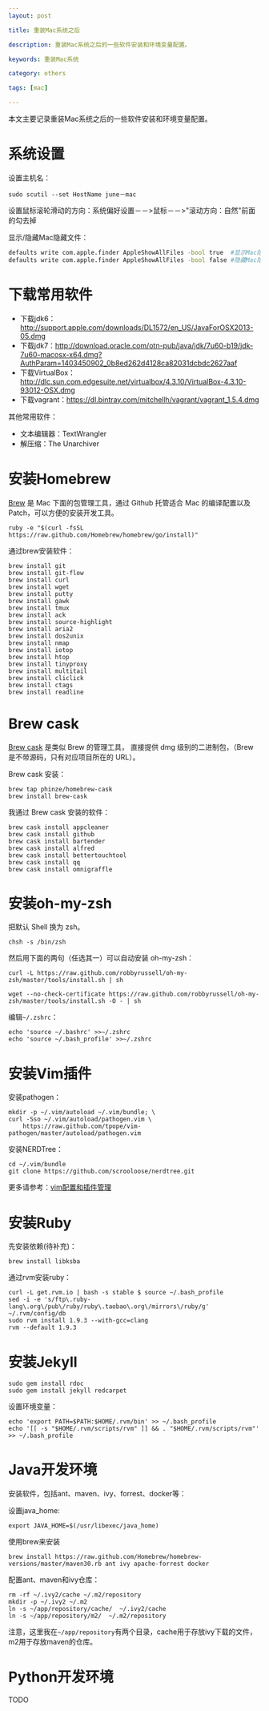 ```yaml
---
layout: post

title: 重装Mac系统之后

description: 重装Mac系统之后的一些软件安装和环境变量配置。

keywords: 重装Mac系统

category: others

tags: [mac]

---
```



本文主要记录重装Mac系统之后的一些软件安装和环境变量配置。


# 系统设置

设置主机名：

```
sudo scutil --set HostName june－mac
```

设置鼠标滚轮滑动的方向：系统偏好设置－－>鼠标－－>"滚动方向：自然"前面的勾去掉

显示/隐藏Mac隐藏文件：

```bash
defaults write com.apple.finder AppleShowAllFiles -bool true  #显示Mac隐藏文件的命令
defaults write com.apple.finder AppleShowAllFiles -bool false #隐藏Mac隐藏文件的命令
```

# 下载常用软件

- 下载jdk6：<http://support.apple.com/downloads/DL1572/en_US/JavaForOSX2013-05.dmg>
- 下载jdk7：<http://download.oracle.com/otn-pub/java/jdk/7u60-b19/jdk-7u60-macosx-x64.dmg?AuthParam=1403450902_0b8ed262d4128ca82031dcbdc2627aaf>
- 下载VirtualBox：<http://dlc.sun.com.edgesuite.net/virtualbox/4.3.10/VirtualBox-4.3.10-93012-OSX.dmg>
- 下载vagrant：<https://dl.bintray.com/mitchellh/vagrant/vagrant_1.5.4.dmg>

其他常用软件：

- 文本编辑器：TextWrangler
- 解压缩：The Unarchiver

# 安装Homebrew

[Brew](http://brew.sh/) 是 Mac 下面的包管理工具，通过 Github 托管适合 Mac 的编译配置以及 Patch，可以方便的安装开发工具。

```
ruby -e "$(curl -fsSL https://raw.github.com/Homebrew/homebrew/go/install)"
```

通过brew安装软件：

```
brew install git
brew install git-flow 
brew install curl 
brew install wget 
brew install putty 
brew install gawk
brew install tmux
brew install ack
brew install source-highlight
brew install aria2
brew install dos2unix
brew install nmap
brew install iotop
brew install htop
brew install tinyproxy
brew install multitail
brew install cliclick
brew install ctags
brew install readline
```

# Brew cask

[Brew cask](https://github.com/phinze/homebrew-cask) 是类似 Brew 的管理工具， 直接提供 dmg 级别的二进制包，（Brew 是不带源码，只有对应项目所在的 URL）。

Brew cask 安装：

```
brew tap phinze/homebrew-cask
brew install brew-cask
```

我通过 Brew cask 安装的软件：

```
brew cask install appcleaner
brew cask install github
brew cask install bartender
brew cask install alfred
brew cask install bettertouchtool
brew cask install qq
brew cask install omnigraffle
```

# 安装oh-my-zsh

把默认 Shell 换为 zsh。

```
chsh -s /bin/zsh
```

然后用下面的两句（任选其一）可以自动安装 oh-my-zsh：

```
curl -L https://raw.github.com/robbyrussell/oh-my-zsh/master/tools/install.sh | sh
```

```
wget --no-check-certificate https://raw.github.com/robbyrussell/oh-my-zsh/master/tools/install.sh -O - | sh
```

编辑`~/.zshrc`：

```
echo 'source ~/.bashrc' >>~/.zshrc
echo 'source ~/.bash_profile' >>~/.zshrc
```

# 安装Vim插件
安装pathogen：

```
mkdir -p ~/.vim/autoload ~/.vim/bundle; \
curl -Sso ~/.vim/autoload/pathogen.vim \
    https://raw.github.com/tpope/vim-pathogen/master/autoload/pathogen.vim
```

安装NERDTree：

```
cd ~/.vim/bundle
git clone https://github.com/scrooloose/nerdtree.git
```

更多请参考：[vim配置和插件管理](/2014/01/14/vim-config-and-plugins/)

# 安装Ruby

先安装依赖(待补充)：

```
brew install libksba
```
通过rvm安装ruby：

```
curl -L get.rvm.io | bash -s stable $ source ~/.bash_profile
sed -i -e 's/ftp\.ruby-lang\.org\/pub\/ruby/ruby\.taobao\.org\/mirrors\/ruby/g' ~/.rvm/config/db
sudo rvm install 1.9.3 --with-gcc=clang
rvm --default 1.9.3
```

# 安装Jekyll

```
sudo gem install rdoc
sudo gem install jekyll redcarpet
```

设置环境变量：

```
echo 'export PATH=$PATH:$HOME/.rvm/bin' >> ~/.bash_profile
echo '[[ -s "$HOME/.rvm/scripts/rvm" ]] && . "$HOME/.rvm/scripts/rvm"' >> ~/.bash_profile
```

# Java开发环境

安装软件，包括ant、maven、ivy、forrest、docker等：

设置java_home:

```
export JAVA_HOME=$(/usr/libexec/java_home)
```

使用brew来安装
```
brew install https://raw.github.com/Homebrew/homebrew-versions/master/maven30.rb ant ivy apache-forrest docker 
```

配置ant、maven和ivy仓库：

```
rm -rf ~/.ivy2/cache ~/.m2/repository
mkdir -p ~/.ivy2 ~/.m2
ln -s ~/app/repository/cache/  ~/.ivy2/cache
ln -s ~/app/repository/m2/  ~/.m2/repository
```

注意，这里我在`~/app/repository`有两个目录，cache用于存放ivy下载的文件，m2用于存放maven的仓库。

# Python开发环境
TODO